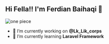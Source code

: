 ## Hi Fella!! I'm Ferdian Baihaqi 👋

<!--
**Ferdtzy/Ferdtzy** is a ✨ _special_ ✨ repository because its `README.md` (this file) appears on your GitHub profile.

Here are some ideas to get you started:

- 🔭 I’m currently working on ...
- 🌱 I’m currently learning ...
- 👯 I’m looking to collaborate on ...
- 🤔 I’m looking for help with ...
- 💬 Ask me about ...
- 📫 How to reach me: ...
- 😄 Pronouns: ...
- ⚡ Fun fact: ...
-->

![one piece](https://media3.giphy.com/media/v1.Y2lkPTc5MGI3NjExdmQ2amtyeHM3M2h4ODh0M3FpdzN3YXpkMWYzNnd2eTZlcXN4YjhxMCZlcD12MV9pbnRlcm5hbF9naWZfYnlfaWQmY3Q9Zw/rCdzKS756yiGs/giphy.gif)
- 🔭 I’m currently working on **@Lk_Lik_corps**
- 🌱 I’m currently learning **Laravel Framework**